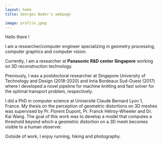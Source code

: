 ```yaml
---
layout: home
title: Georges Nader's webpage

image: profile.jpeg
---
```


Hello there !

I am a researcher/computer engineer specializing in geometry processing, computer graphics and computer vision.

Currently, I am a researcher at **Panasonic R&D center Singapore** working on 3D reconstruction technology.

Previously, I was a postdoctoral researcher at Singapore University of Technology and Design (2018-2020) and Inria Bordeaux Sud-Ouest (2017) where I developed a novel pipeline for machine knitting and fast solver for the optimal transport problem, respectively.

I did a PhD in computer science at Université Claude Bernard Lyon 1, France. My thesis on the perception of geometric distortions on 3D meshes was supervised by Pr. Florent Dupont, Pr. Franck Hétroy-Wheeler and Dr. Kai Wang. The goal of this work was to develop a model that computes a threshold beyond which a geometric distortion on a 3D mesh becomes visible to a human observer.

Outside of work, I enjoy running, hiking and photography.
